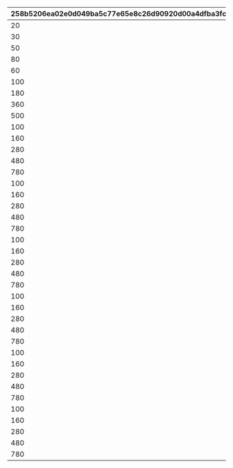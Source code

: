 |258b5206ea02e0d049ba5c77e65e8c26d90920d00a4dfba3fcf78c81aad768bc|3929aabb797ff5bfb92b6b992b9592030268ebc71c03afa7695729e4740f2c26|82dc8786f3a1539b2f7fbe4b93f537676360ea23c08ebda425119e0787470a05|2ed1bebf862c580f8943632b9dca90a833e59e3339f63858505cedc80f153305|
| --- | --- | --- | --- |
|20|1|20|2|
|30|1|30|3|
|50|2|80|3|
|80|3|160|3|
|60|1|60|4|
|100|2|160|4|
|180|3|340|4|
|360|4|700|4|
|500|5|1200|4|
|100|1|100|5|
|160|2|260|5|
|280|3|540|5|
|480|4|1020|5|
|780|5|1800|5|
|100|1|100|6|
|160|2|260|6|
|280|3|540|6|
|480|4|1020|6|
|780|5|1800|6|
|100|1|100|7|
|160|2|260|7|
|280|3|540|7|
|480|4|1020|7|
|780|5|1800|7|
|100|1|100|8|
|160|2|260|8|
|280|3|540|8|
|480|4|1020|8|
|780|5|1800|8|
|100|1|100|9|
|160|2|260|9|
|280|3|540|9|
|480|4|1020|9|
|780|5|1800|9|
|100|1|100|10|
|160|2|260|10|
|280|3|540|10|
|480|4|1020|10|
|780|5|1800|10|